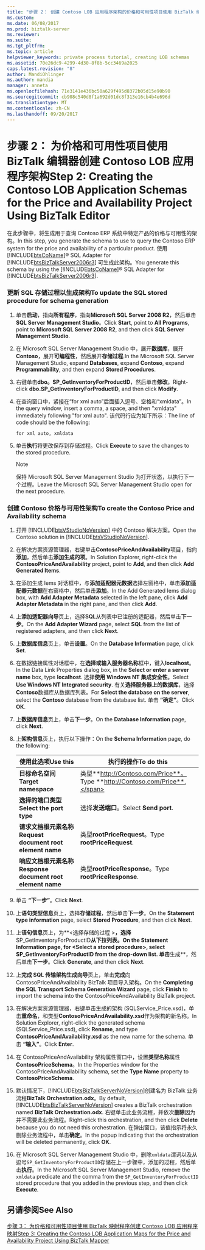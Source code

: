 ```yaml
---
title: "步骤 2： 创建 Contoso LOB 应用程序架构的价格和可用性项目使用 BizTalk 编辑器 |Microsoft 文档"
ms.custom: 
ms.date: 06/08/2017
ms.prod: biztalk-server
ms.reviewer: 
ms.suite: 
ms.tgt_pltfrm: 
ms.topic: article
helpviewer_keywords: private process tutorial, creating LOB schemas
ms.assetid: 70e26dc9-4299-4d30-8f8b-5cc3469a2025
caps.latest.revision: "8"
author: MandiOhlinger
ms.author: mandia
manager: anneta
ms.openlocfilehash: 71e3141e436bc50a629f495d8372b05d15e90b90
ms.sourcegitcommit: cb908c540d8f1a692d01dc8f313e16cb4b4e696d
ms.translationtype: MT
ms.contentlocale: zh-CN
ms.lasthandoff: 09/20/2017
---
```

# <a name="step-2-creating-the-contoso-lob-application-schemas-for-the-price-and-availability-project-using-biztalk-editor"></a><span data-ttu-id="3093b-102">步骤 2： 为价格和可用性项目使用 BizTalk 编辑器创建 Contoso LOB 应用程序架构</span><span class="sxs-lookup"><span data-stu-id="3093b-102">Step 2: Creating the Contoso LOB Application Schemas for the Price and Availability Project Using BizTalk Editor</span></span>
<span data-ttu-id="3093b-103">在此步骤中，将生成用于查询 Contoso ERP 系统中特定产品的价格与可用性的架构。</span><span class="sxs-lookup"><span data-stu-id="3093b-103">In this step, you generate the schema to use to query the Contoso ERP system for the price and availability of a particular product.</span></span> <span data-ttu-id="3093b-104">使用 [!INCLUDE[btsCoName](../../includes/btsconame-md.md)]® SQL Adapter for [!INCLUDE[btsBizTalkServer2006r3](../../includes/btsbiztalkserver2006r3-md.md)] 可生成此架构。</span><span class="sxs-lookup"><span data-stu-id="3093b-104">You generate this schema by using the [!INCLUDE[btsCoName](../../includes/btsconame-md.md)]® SQL Adapter for [!INCLUDE[btsBizTalkServer2006r3](../../includes/btsbiztalkserver2006r3-md.md)].</span></span>  
  
### <a name="to-update-the-sql-stored-procedure-for-schema-generation"></a><span data-ttu-id="3093b-105">更新 SQL 存储过程以生成架构</span><span class="sxs-lookup"><span data-stu-id="3093b-105">To update the SQL stored procedure for schema generation</span></span>  
  
1.  <span data-ttu-id="3093b-106">单击**启动**，指向**所有程序**，指向**Microsoft SQL Server 2008 R2**，然后单击**SQL Server Management Studio**。</span><span class="sxs-lookup"><span data-stu-id="3093b-106">Click **Start**, point to **All Programs**, point to **Microsoft SQL Server 2008 R2**, and then click **SQL Server Management Studio**.</span></span>  
  
2.  <span data-ttu-id="3093b-107">在 Microsoft SQL Server Management Studio 中，展开**数据库**，展开**Contoso**，展开**可编程性**，然后展开**存储过程**.</span><span class="sxs-lookup"><span data-stu-id="3093b-107">In the Microsoft SQL Server Management Studio, expand **Databases**, expand **Contoso**, expand **Programmability**, and then expand **Stored Procedures**.</span></span>  
  
3.  <span data-ttu-id="3093b-108">右键单击**dbo。SP_GetInventoryForProductID**，然后单击**修改**。</span><span class="sxs-lookup"><span data-stu-id="3093b-108">Right-click **dbo.SP_GetInventoryForProductID**, and then click **Modify**.</span></span>  
  
4.  <span data-ttu-id="3093b-109">在查询窗口中，紧接在“for xml auto”后面插入逗号、空格和“xmldata”。</span><span class="sxs-lookup"><span data-stu-id="3093b-109">In the query window, insert a comma, a space, and then "xmldata" immediately following "for xml auto".</span></span> <span data-ttu-id="3093b-110">该代码行应为如下所示：</span><span class="sxs-lookup"><span data-stu-id="3093b-110">The line of code should be the following:</span></span>  
  
    ```  
    for xml auto, xmldata  
    ```  
  
5.  <span data-ttu-id="3093b-111">单击**执行**将更改保存到存储过程。</span><span class="sxs-lookup"><span data-stu-id="3093b-111">Click **Execute** to save the changes to the stored procedure.</span></span>  
  
    > [!NOTE]
    >  <span data-ttu-id="3093b-112">保持 Microsoft SQL Server Management Studio 为打开状态，以执行下一个过程。</span><span class="sxs-lookup"><span data-stu-id="3093b-112">Leave the Microsoft SQL Server Management Studio open for the next procedure.</span></span>  
  
### <a name="to-create-the-contoso-price-and-availability-schema"></a><span data-ttu-id="3093b-113">创建 Contoso 价格与可用性架构</span><span class="sxs-lookup"><span data-stu-id="3093b-113">To create the Contoso Price and Availability schema</span></span>  
  
1.  <span data-ttu-id="3093b-114">打开 [!INCLUDE[btsVStudioNoVersion](../../includes/btsvstudionoversion-md.md)] 中的 Contoso 解决方案。</span><span class="sxs-lookup"><span data-stu-id="3093b-114">Open the Contoso solution in [!INCLUDE[btsVStudioNoVersion](../../includes/btsvstudionoversion-md.md)].</span></span>  
  
2.  <span data-ttu-id="3093b-115">在解决方案资源管理器，右键单击**ContosoPriceAndAvailability**项目，指向**添加**，然后单击**添加生成的项**。</span><span class="sxs-lookup"><span data-stu-id="3093b-115">In Solution Explorer, right-click the **ContosoPriceAndAvailability** project, point to **Add**, and then click **Add Generated Items**.</span></span>  
  
3.  <span data-ttu-id="3093b-116">在添加生成 Iems 对话框中，与**添加适配器元数据**选择左窗格中，单击**添加适配器元数据**在右窗格中，然后单击**添加**。</span><span class="sxs-lookup"><span data-stu-id="3093b-116">In the Add Generated Iems dialog box, with **Add Adapter Metadata** selected in the left pane, click **Add Adapter Metadata** in the right pane, and then click **Add**.</span></span>  
  
4.  <span data-ttu-id="3093b-117">上**添加适配器向导**页上，选择**SQL**从列表中已注册的适配器，然后单击**下一步**。</span><span class="sxs-lookup"><span data-stu-id="3093b-117">On the **Add Adapter Wizard** page, select **SQL** from the list of registered adapters, and then click **Next**.</span></span>  
  
5.  <span data-ttu-id="3093b-118">上**数据库信息**页上，单击**设置**。</span><span class="sxs-lookup"><span data-stu-id="3093b-118">On the **Database Information** page, click **Set**.</span></span>  
  
6.  <span data-ttu-id="3093b-119">在数据链接属性对话框中，在**选择或输入服务器名称**框中，键入**localhost**。</span><span class="sxs-lookup"><span data-stu-id="3093b-119">In the Data Link Properties dialog box, in the **Select or enter a server name** box, type **localhost**.</span></span> <span data-ttu-id="3093b-120">选择**使用 Windows NT 集成安全性**。</span><span class="sxs-lookup"><span data-stu-id="3093b-120">Select **Use Windows NT Integrated security**.</span></span> <span data-ttu-id="3093b-121">有关**选择服务器上的数据库**，选择**Contoso**数据库从数据库列表。</span><span class="sxs-lookup"><span data-stu-id="3093b-121">For **Select the database on the server**, select the **Contoso** database from the database list.</span></span> <span data-ttu-id="3093b-122">单击 **“确定”**。</span><span class="sxs-lookup"><span data-stu-id="3093b-122">Click **OK**.</span></span>  
  
7.  <span data-ttu-id="3093b-123">上**数据库信息**页上，单击**下一步**。</span><span class="sxs-lookup"><span data-stu-id="3093b-123">On the **Database Information** page, click **Next**.</span></span>  
  
8.  <span data-ttu-id="3093b-124">上**架构信息**页上，执行以下操作：</span><span class="sxs-lookup"><span data-stu-id="3093b-124">On the **Schema Information** page, do the following:</span></span>  
  
    |<span data-ttu-id="3093b-125">使用此选项</span><span class="sxs-lookup"><span data-stu-id="3093b-125">Use this</span></span>|<span data-ttu-id="3093b-126">执行的操作</span><span class="sxs-lookup"><span data-stu-id="3093b-126">To do this</span></span>|  
    |--------------|----------------|  
    |<span data-ttu-id="3093b-127">**目标命名空间**</span><span class="sxs-lookup"><span data-stu-id="3093b-127">**Target namespace**</span></span>|<span data-ttu-id="3093b-128">类型**http://Contoso.com/Price**。</span><span class="sxs-lookup"><span data-stu-id="3093b-128">Type **http://Contoso.com/Price**.</span></span>|  
    |<span data-ttu-id="3093b-129">**选择的端口类型**</span><span class="sxs-lookup"><span data-stu-id="3093b-129">**Select the port type**</span></span>|<span data-ttu-id="3093b-130">选择**发送端口**。</span><span class="sxs-lookup"><span data-stu-id="3093b-130">Select **Send port**.</span></span>|  
    |<span data-ttu-id="3093b-131">**请求文档根元素名称**</span><span class="sxs-lookup"><span data-stu-id="3093b-131">**Request document root element name**</span></span>|<span data-ttu-id="3093b-132">类型**rootPriceRequest**。</span><span class="sxs-lookup"><span data-stu-id="3093b-132">Type **rootPriceRequest**.</span></span>|  
    |<span data-ttu-id="3093b-133">**响应文档根元素名称**</span><span class="sxs-lookup"><span data-stu-id="3093b-133">**Response document root element name**</span></span>|<span data-ttu-id="3093b-134">类型**rootPriceResponse**。</span><span class="sxs-lookup"><span data-stu-id="3093b-134">Type **rootPriceResponse**.</span></span>|  
  
9. <span data-ttu-id="3093b-135">单击 **“下一步”**。</span><span class="sxs-lookup"><span data-stu-id="3093b-135">Click **Next**.</span></span>  
  
10. <span data-ttu-id="3093b-136">上**语句类型信息**页上，选择**存储过程**，然后单击**下一步**。</span><span class="sxs-lookup"><span data-stu-id="3093b-136">On the **Statement type information** page, select **Stored Procedure**, and then click **Next**.</span></span>  
  
11. <span data-ttu-id="3093b-137">上**语句信息**页上，为**\<选择存储的过程 >**，选择**SP_GetInventoryForProductID**从下拉列表。</span><span class="sxs-lookup"><span data-stu-id="3093b-137">On the **Statement Information** page, for **\<Select a stored procedure>**, select **SP_GetInventoryForProductID** from the drop-down list.</span></span> <span data-ttu-id="3093b-138">单击**生成**，然后单击**下一步**。</span><span class="sxs-lookup"><span data-stu-id="3093b-138">Click **Generate**, and then click **Next**.</span></span>  
  
12. <span data-ttu-id="3093b-139">上**完成 SQL 传输架构生成向导**页上，单击**完成**向 ContosoPriceAndAvailability BizTalk 项目导入架构。</span><span class="sxs-lookup"><span data-stu-id="3093b-139">On the **Completing the SQL Transport Schema Generation Wizard** page, click **Finish** to import the schema into the ContosoPriceAndAvailability BizTalk project.</span></span>  
  
13. <span data-ttu-id="3093b-140">在解决方案资源管理器，右键单击生成的架构 (SQLService_Price.xsd)，单击**重命名**，和类型**ContosoPriceAndAvailability.xsd**作为架构的新名称。</span><span class="sxs-lookup"><span data-stu-id="3093b-140">In Solution Explorer, right-click the generated schema (SQLService_Price.xsd), click **Rename**, and type **ContosoPriceAndAvailability.xsd** as the new name for the schema.</span></span> <span data-ttu-id="3093b-141">单击 **“输入”**。</span><span class="sxs-lookup"><span data-stu-id="3093b-141">Click **Enter**.</span></span>  
  
14. <span data-ttu-id="3093b-142">在 ContosoPriceAndAvailability 架构属性窗口中，设置**类型名称**属性**ContosoPriceSchema**。</span><span class="sxs-lookup"><span data-stu-id="3093b-142">In the Properties window for the ContosoPriceAndAvailability schema, set the **Type Name** property to **ContosoPriceSchema**.</span></span>  
  
15. <span data-ttu-id="3093b-143">默认情况下，[!INCLUDE[btsBizTalkServerNoVersion](../../includes/btsbiztalkservernoversion-md.md)]创建名为 BizTalk 业务流程**BizTalk Orchestration.odx**。</span><span class="sxs-lookup"><span data-stu-id="3093b-143">By default, [!INCLUDE[btsBizTalkServerNoVersion](../../includes/btsbiztalkservernoversion-md.md)] creates a BizTalk orchestration named **BizTalk Orchestration.odx**.</span></span> <span data-ttu-id="3093b-144">右键单击此业务流程，并依次**删除**因为并不需要此业务流程。</span><span class="sxs-lookup"><span data-stu-id="3093b-144">Right-click this orchestration, and then click **Delete** because you do not need this orchestration.</span></span> <span data-ttu-id="3093b-145">在弹出窗口，该值指示将永久删除业务流程中，单击**确定**。</span><span class="sxs-lookup"><span data-stu-id="3093b-145">In the popup indicating that the orchestration will be deleted permanently, click **OK**.</span></span>  
  
16. <span data-ttu-id="3093b-146">在 Microsoft SQL Server Management Studio 中，删除`xmldata`谓词以及从逗号`SP_GetInventoryForProductID`存储在上一步骤中，添加的过程，然后单击**执行**。</span><span class="sxs-lookup"><span data-stu-id="3093b-146">In the Microsoft SQL Server Management Studio, remove the `xmldata` predicate and the comma from the `SP_GetInventoryForProductID` stored procedure that you added in the previous step, and then click **Execute**.</span></span>  
  
## <a name="see-also"></a><span data-ttu-id="3093b-147">另请参阅</span><span class="sxs-lookup"><span data-stu-id="3093b-147">See Also</span></span>  
 [<span data-ttu-id="3093b-148">步骤 3： 为价格和可用性项目使用 BizTalk 映射程序创建 Contoso LOB 应用程序映射</span><span class="sxs-lookup"><span data-stu-id="3093b-148">Step 3: Creating the Contoso LOB Application Maps for the Price and Availability Project Using BizTalk Mapper</span></span>](../../adapters-and-accelerators/accelerator-rosettanet/step-3-create-contoso-lob-application-map-for-price-and-availability-in-mapper.md)